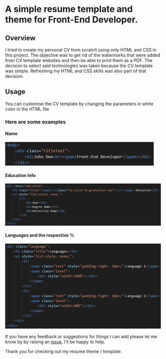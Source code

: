 # A simple resume template and theme for Front-End Developer.

## Overview

I tried to create my personal CV from scratch using only HTML and CSS in this project. The objective was to get rid of the watermarks that were added from CV template websites and then be able to print them as a PDF. The decision to select said technologies was taken because the CV template was simple. Refreshing my HTML and CSS skills was also part of that decision.

## Usage

You can customise the CV template by changing the parameters in white color in the HTML file

### Here are some examples

#### Name 
![Changing the name](/assets/name.jpg)

#### Education Info
![Changing the education info](/assets/educationInfo.jpg)

#### Languages and the respective %
![Changing the languages](/assets/languages.jpg)



If you have any feedback or suggestions for things I can add please let me know by by raising an [issue](https://github.com/mparkasd/myCV/issues), I'll be happy to help.

Thank you for checking out my resume theme / template.
